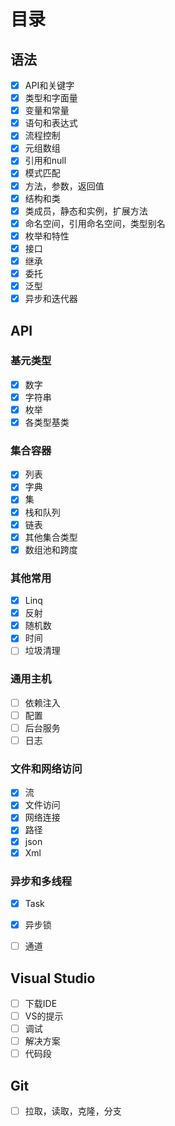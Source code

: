 # 目录

## 语法

- [x] API和关键字
- [x] 类型和字面量
- [x] 变量和常量
- [x] 语句和表达式
- [x] 流程控制
- [x] 元组数组
- [x] 引用和null
- [x] 模式匹配
- [x] 方法，参数，返回值
- [x] 结构和类
- [x] 类成员，静态和实例，扩展方法 
- [x] 命名空间，引用命名空间，类型别名
- [x] 枚举和特性
- [x] 接口
- [x] 继承
- [x] 委托
- [x] 泛型
- [x] 异步和迭代器

## API

### 基元类型

- [x] 数字
- [x] 字符串
- [x] 枚举
- [x] 各类型基类

### 集合容器

- [x] 列表
- [x] 字典
- [x] 集
- [x] 栈和队列
- [x] 链表
- [x] 其他集合类型
- [x] 数组池和跨度

### 其他常用

- [x] Linq
- [x] 反射
- [x] 随机数
- [x] 时间
- [ ] 垃圾清理

### 通用主机

- [ ] 依赖注入
- [ ] 配置
- [ ] 后台服务
- [ ] 日志

### 文件和网络访问

- [x] 流
- [x] 文件访问
- [x] 网络连接
- [x] 路径
- [x] json
- [x] Xml

### 异步和多线程

- [x] Task
- [x] 异步锁
- [ ] 通道



## Visual Studio

- [ ] 下载IDE
- [ ] VS的提示
- [ ] 调试
- [ ] 解决方案
- [ ] 代码段

## Git

- [ ] 拉取，读取，克隆，分支 

 